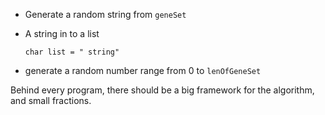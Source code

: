 * Generate a random string from `geneSet`

* A string in to a list

  `char list = " string"`
* generate a random number range from 0 to `lenOfGeneSet`

Behind every program, there should be a big framework for the algorithm, and small fractions.
